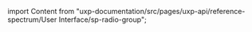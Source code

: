 
import Content from "uxp-documentation/src/pages/uxp-api/reference-spectrum/User Interface/sp-radio-group";

<Content query="product=photoshop"/>
